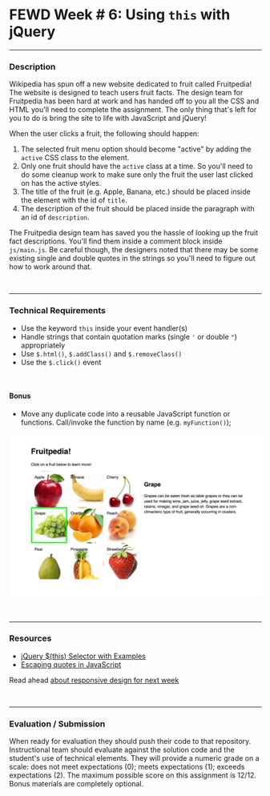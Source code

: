 # FEWD Week # 6: Using `this` with jQuery

---


### Description

Wikipedia has spun off a new website dedicated to fruit called Fruitpedia!
The website is designed to teach users fruit facts. The design team for
Fruitpedia has been hard at work and has handed off to you all the CSS and
HTML you'll need to complete the assignment. The only thing that's left for you to do is bring the site to life with JavaScript and jQuery!

When the user clicks a fruit, the following should happen:
1. The selected fruit menu option should become "active" by adding the `active` CSS class to the element.
2. Only one fruit should have the `active` class at a time. So you'll need to do some cleanup work to make sure only the fruit the user last clicked on
has the active styles.
3. The title of the fruit (e.g. Apple, Banana, etc.) should be placed inside the element with the id of `title`.
4. The description of the fruit should be placed inside the paragraph with an id of `description`.

The Fruitpedia design team has saved you the hassle of looking up the fruit fact descriptions. You'll find them inside a comment block inside `js/main.js`. Be careful though, the designers noted that there may be some existing single and double quotes in the strings so you'll need to figure out how to work around that.

<br>

---


### Technical Requirements

- Use the keyword ```this``` inside your event handler(s)
- Handle strings that contain quotation marks (single ```'``` or double ```"```) appropriately
- Use ```$.html()```, ```$.addClass()``` and ```$.removeClass()```
- Use the ```$.click()``` event

<br>

#### Bonus

- Move any duplicate code into a reusable JavaScript function or functions. Call/invoke the function by name (e.g. ```myFunction()```);


![Deliverable](images/fruitpedia_solution.png)

<br>

---

### Resources


- [jQuery $(this) Selector with Examples](http://html-tuts.com/jquery-this-selector/)
- [Escaping quotes in JavaScript](https://ga-students.github.io/fewd-dc-31/09_variables_conditionals/#/13/1)

Read ahead [about responsive design for next week](http://www.smashingmagazine.com/2011/01/12/guidelines-for-responsive-web-design/)


<br>

---

### Evaluation / Submission


When ready for evaluation they should push their code to that repository. Instructional team should evaluate against the solution code and the student's use of technical elements. They will provide a numeric grade on a scale: does not meet expectations (0); meets expectations (1); exceeds expectations (2).  The maximum possible score on this assignment is 12/12. Bonus materials are completely optional.
